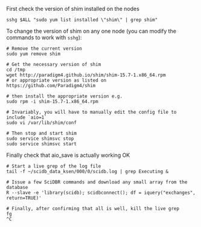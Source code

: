 First check the version of shim installed on the nodes
```
sshg $ALL "sudo yum list installed \"shim\" | grep shim"
```

To change the version of shim on any one node (you can modify the commands to work with `sshg`):
```
# Remove the current version
sudo yum remove shim

# Get the necessary version of shim
cd /tmp
wget http://paradigm4.github.io/shim/shim-15.7-1.x86_64.rpm
# or appropriate version as listed on https://github.com/Paradigm4/shim

# then install the appropriate version e.g.
sudo rpm -i shim-15.7-1.x86_64.rpm

# Invariably, you will have to manually edit the config file to include `aio=1`
sudo vi /var/lib/shim/conf

# Then stop and start shim
sudo service shimsvc stop
sudo service shimsvc start
```

Finally check that aio_save is actually working OK
```
# Start a live grep of the log file 
tail -f ~/scidb_data_ksen/000/0/scidb.log | grep Executing &

# Issue a few SciDBR commands and download any small array from the database
R --slave -e 'library(scidb); scidbconnect(); df = iquery("exchanges", return=TRUE)'

# Finally, after confirming that all is well, kill the live grep
fg
^C

```

